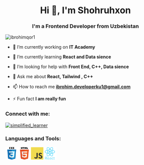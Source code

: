 
<h1 align="center">Hi 👋, I'm Shohruhxon</h1>
<h3 align="center">I'm a Frontend Developer from Uzbekistan</h3>
<!-- <div style="display:flex; ">
  <div style="text-align:right;">
    🔭 I’m currently studying on **IT Academy**

    🌱 I’m currently learning **React and JavaScript**

    🤝 I’m looking for help with **Front End**

    💬 Ask me about **React**

    📫 How to reach me **Shohruhxonasro@gmail.com**

    ⚡ Fun fact I am really fun
 </div>
   <img align="right top" alt="coding"  width="400" src="https://camo.githubusercontent.com/721e303ab0d90be24bd195a9da93b7044db963c4e2ded4a7fc516e353779e976/68747470733a2f2f63646e2e6472696262626c652e636f6d2f75736572732f323434323131352f73637265656e73686f74732f383639393439302f6d656469612f34386262646132373836383363373837396265626435376630653266393237312e676966"> -->
   <img src="https://komarev.com/ghpvc/?username=ibrohimqor1&label=Profile%20views&color=0e75b6&style=flat" alt="ibrohimqor1" /> </p>

- 🔭 I’m currently working on **IT Academy**

- 🌱 I’m currently learning **React and Data sience**

- 🤝 I’m looking for help with **Front End, C++, Data sience**

- 💬 Ask me about **React, Tailwind , C++**

- 📫 How to reach me **ibrohim.developerku1@gmail.com**

- ⚡ Fun fact **I am really fun**

<h3 align="left">Connect with me:</h3>
<p align="left">
<a href="https://instagram.com/shoha_code" target="blank"><img align="center" src="https://raw.githubusercontent.com/rahuldkjain/github-profile-readme-generator/master/src/images/icons/Social/instagram.svg" alt="simplified_learner" height="30" width="40" /></a>

</p>

<h3 align="left">Languages and Tools:</h3>
<div style="display:flex;">
 <img src="https://raw.githubusercontent.com/devicons/devicon/master/icons/css3/css3-original-wordmark.svg" alt="css3" width="40" height="40"/> </a> <a href="https://www.w3.org/html/" target="_blank" rel="noreferrer"> <img src="https://raw.githubusercontent.com/devicons/devicon/master/icons/html5/html5-original-wordmark.svg" alt="html5" width="40" height="40"/> </a> <a href="https://www.java.com" target="_blank" rel="noreferrer">  <img src="https://raw.githubusercontent.com/devicons/devicon/master/icons/javascript/javascript-original.svg" alt="javascript" width="40" height="40"/> </a> <a href="https://www.mathworks.com/" target="_blank" rel="noreferrer">
 <img src="https://raw.githubusercontent.com/devicons/devicon/master/icons/react/react-original-wordmark.svg" style="width:40px; height:40px;"></img>
</div>

